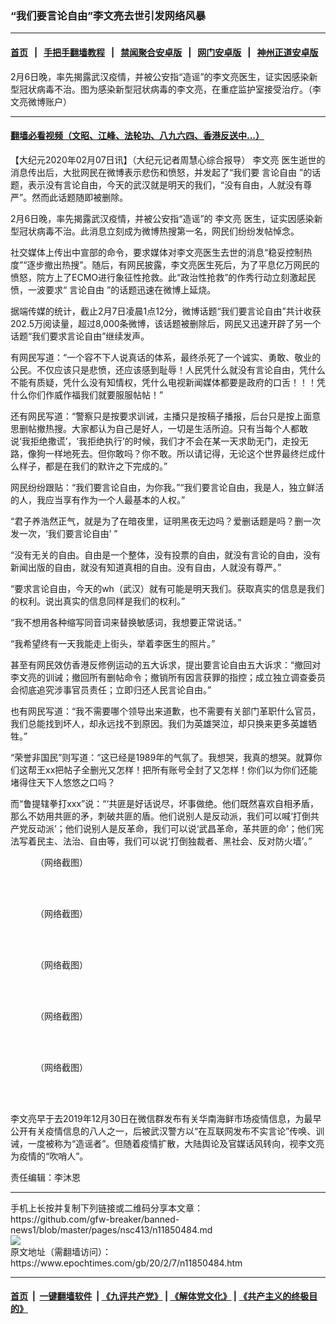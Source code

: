 ### “我们要言论自由”李文亮去世引发网络风暴
------------------------

#### [首页](https://github.com/gfw-breaker/banned-news1/blob/master/README.md) &nbsp;&nbsp;|&nbsp;&nbsp; [手把手翻墙教程](https://github.com/gfw-breaker/guides/wiki) &nbsp;&nbsp;|&nbsp;&nbsp; [禁闻聚合安卓版](https://github.com/gfw-breaker/bn-android) &nbsp;&nbsp;|&nbsp;&nbsp; [网门安卓版](https://github.com/oGate2/oGate) &nbsp;&nbsp;|&nbsp;&nbsp; [神州正道安卓版](https://github.com/SzzdOgate/update) 



<div><img alt="" class="aligncenter wp-post-image" src="https://i.epochtimes.com/assets/uploads/2020/02/d4677415-338x400.jpg"/>
<div class="red16 caption">
 2月6日晚，率先揭露武汉疫情，并被公安指“造谣”的李文亮医生，证实因感染新型冠状病毒不治。图为感染新型冠状病毒的李文亮，在重症监护室接受治疗。（李文亮微博账户）
</div>
</div><hr/>

#### [翻墙必看视频（文昭、江峰、法轮功、八九六四、香港反送中...）](http://167.172.214.107/home.html)

<div><p>
 【大纪元2020年02月07日讯】（大纪元记者周慧心综合报导）
 <ok href="https://www.epochtimes.com/gb/tag/%E6%9D%8E%E6%96%87%E4%BA%AE.html">
  李文亮
 </ok>
 医生逝世的消息传出后，大批网民在微博表示悲伤和愤怒，并发起了“我们要
 <ok href="https://www.epochtimes.com/gb/tag/%E8%A8%80%E8%AE%BA%E8%87%AA%E7%94%B1.html">
  言论自由
 </ok>
 ”的话题，表示没有言论自由，今天的武汉就是明天的我们，“没有自由，人就没有尊严”。然而此话题随即被删除。
</p>
<p>
 2月6日晚，率先揭露武汉疫情，并被公安指“造谣”的
 <ok href="https://www.epochtimes.com/gb/tag/%E6%9D%8E%E6%96%87%E4%BA%AE.html">
  李文亮
 </ok>
 医生，证实因感染新型冠状病毒不治。此消息立刻成为微博热搜第一名，网民们纷纷发帖悼念。
</p>
<p>
 社交媒体上传出中宣部的命令，要求媒体对李文亮医生去世的消息“稳妥控制热度”“逐步撤出热搜”。随后，有网民披露，李文亮医生死后，为了平息亿万网民的愤怒，院方上了ECMO进行象征性抢救。此“政治性抢救”的作秀行动立刻激起民愤，一波要求“
 <ok href="https://www.epochtimes.com/gb/tag/%E8%A8%80%E8%AE%BA%E8%87%AA%E7%94%B1.html">
  言论自由
 </ok>
 ”的话题迅速在微博上延烧。
</p>
<p>
 据端传媒的统计，截止2月7日凌晨1点12分，微博话题“我们要言论自由”共计收获202.5万阅读量，超过8,000条微博，该话题被删除后，网民又迅速开辟了另一个话题“我们要求言论自由”继续发声。
</p>
<p>
 有网民写道：“一个容不下人说真话的体系，最终杀死了一个诚实、勇敢、敬业的公民。不仅应该只是悲愤，还应该感到耻辱！人民凭什么就没有言论自由，凭什么不能有质疑，凭什么没有知情权，凭什么电视新闻媒体都要是政府的口舌！！！凭什么你们作威作福我们就要服服帖帖！”
 <span class="Apple-converted-space">
 </span>
</p>
<p>
 还有网民写道：“警察只是按要求训诫，主播只是按稿子播报，后台只是按上面意思删帖撤热搜。大家都认为自己是好人，一切是生活所迫。只有当每个人都敢说‘我拒绝撒谎’，‘我拒绝执行’的时候，我们才不会在某一天求助无门，走投无路，像狗一样地死去。但你敢吗？你不敢。所以请记得，无论这个世界最终烂成什么样子，都是在我们的默许之下完成的。”
</p>
<p>
 网民纷纷跟贴：“我们要言论自由，为你我。”“我们要言论自由，我是人，独立鲜活的人，我应当享有作为一个人最基本的人权。”
</p>
<p>
 “君子养浩然正气，就是为了在暗夜里，证明黑夜无边吗？爱删话题是吗？删一次发一次，‘我们要言论自由’ ”
</p>
<p>
 “没有无关的自由。自由是一个整体，没有投票的自由，就没有言论的自由，没有新闻出版的自由，就没有知道真相的自由。没有自由，人就没有尊严。”
</p>
<p>
 “要求言论自由，今天的wh（武汉）就有可能是明天我们。获取真实的信息是我们的权利。说出真实的信息同样是我们的权利。”
</p>
<p>
 “我不想用各种缩写同音词来替换敏感词，我想要正常说话。”
</p>
<p>
 “我希望终有一天我能走上街头，举着李医生的照片。”
</p>
<p>
 甚至有网民效仿香港反修例运动的五大诉求，提出要言论自由五大诉求：“撤回对李文亮的训诫；撤回所有删帖命令；撤销所有因言获罪的指控；成立独立调查委员会彻底追究涉事官员责任；立即归还人民言论自由。”
</p>
<p>
 也有网民写道：“我不需要哪个领导出来道歉，也不需要有关部门革职什么官员，我们总能找到坏人，却永远找不到原因。我们为英雄哭泣，却只换来更多英雄牺牲。”
</p>
<p>
 “荣誉非国民”则写道：“这已经是1989年的气氛了。我想哭，我真的想哭。就算你们这帮王xx把帖子全删光又怎样！把所有账号全封了又怎样！你们以为你们还能堵得住天下人悠悠之口吗？
</p>
<p>
 而“鲁提辖拳打xxx”说：“‘共匪是好话说尽，坏事做绝。他们既然喜欢自相矛盾，那么不妨用共匪的矛，刺破共匪的盾。他们说别人是反动派，我们可以喊‘打倒共产党反动派’；他们说别人是反革命，我们可以说‘武昌革命，革共匪的命’；他们宪法写着民主、法治、自由等，我们可以说‘打倒独裁者、黑社会、反对防火墙’。”
</p>
<figure class="wp-caption aligncenter" id="attachment_11850563" style="width: 600px">
 <ok href="http://i.epochtimes.com/assets/uploads/2020/02/OuKpsQx.jpg">
  <img alt="" class="size-large wp-image-11850563" src="http://i.epochtimes.com/assets/uploads/2020/02/OuKpsQx-600x1022.jpg"/>
 </ok>
 <br/><figcaption class="wp-caption-text">
  （网络截图）
 </figcaption><br/>
</figure><br/>
<p>
</p>
<figure class="wp-caption aligncenter" id="attachment_11850562" style="width: 569px">
 <ok href="http://i.epochtimes.com/assets/uploads/2020/02/20200207_20200207-044851.jpg">
  <img alt="" class="size-full wp-image-11850562" src="http://i.epochtimes.com/assets/uploads/2020/02/20200207_20200207-044851.jpg"/>
 </ok>
 <br/><figcaption class="wp-caption-text">
  （网络截图）
 </figcaption><br/>
</figure><br/>
<figure class="wp-caption aligncenter" id="attachment_11850561" style="width: 542px">
 <ok href="http://i.epochtimes.com/assets/uploads/2020/02/20200207_20200207-044320.jpg">
  <img alt="" class="size-full wp-image-11850561" src="http://i.epochtimes.com/assets/uploads/2020/02/20200207_20200207-044320.jpg"/>
 </ok>
 <br/><figcaption class="wp-caption-text">
  （网络截图）
 </figcaption><br/>
</figure><br/>
<figure class="wp-caption aligncenter" id="attachment_11850559" style="width: 600px">
 <ok href="http://i.epochtimes.com/assets/uploads/2020/02/weibo2.jpg">
  <img alt="" class="size-large wp-image-11850559" src="http://i.epochtimes.com/assets/uploads/2020/02/weibo2-600x347.jpg"/>
 </ok>
 <br/><figcaption class="wp-caption-text">
  （网络截图）
 </figcaption><br/>
</figure><br/>
<figure class="wp-caption aligncenter" id="attachment_11850560" style="width: 600px">
 <ok href="http://i.epochtimes.com/assets/uploads/2020/02/weibo1.jpg">
  <img alt="" class="size-large wp-image-11850560" src="http://i.epochtimes.com/assets/uploads/2020/02/weibo1-600x365.jpg"/>
 </ok>
 <br/><figcaption class="wp-caption-text">
  （网络截图）
 </figcaption><br/>
</figure><br/>
<p>
 李文亮早于去2019年12月30日在微信群发布有关华南海鲜市场疫情信息，为最早公开有关疫情信息的八人之一，后被武汉警方以“在互联网发布不实言论”传唤、训诫，一度被称为“造谣者”。但随着疫情扩散，大陆舆论及官媒话风转向，视李文亮为疫情的“吹哨人”。
</p>
<p>
 责任编辑：李沐恩
</p>
</div>
<hr/>
手机上长按并复制下列链接或二维码分享本文章：<br/>
https://github.com/gfw-breaker/banned-news1/blob/master/pages/nsc413/n11850484.md <br/>
<a href='https://github.com/gfw-breaker/banned-news1/blob/master/pages/nsc413/n11850484.md'><img src='https://github.com/gfw-breaker/banned-news1/blob/master/pages/nsc413/n11850484.md.png'/></a> <br/>
原文地址（需翻墙访问）：https://www.epochtimes.com/gb/20/2/7/n11850484.htm


------------------------
#### [首页](https://github.com/gfw-breaker/banned-news1/blob/master/README.md) &nbsp;|&nbsp; [一键翻墙软件](https://github.com/gfw-breaker/nogfw/blob/master/README.md) &nbsp;| [《九评共产党》](https://github.com/gfw-breaker/9ping.md/blob/master/README.md#九评之一评共产党是什么) | [《解体党文化》](https://github.com/gfw-breaker/jtdwh.md/blob/master/README.md) | [《共产主义的终极目的》](https://github.com/gfw-breaker/gczydzjmd.md/blob/master/README.md)


<img src='http://gfw-breaker.win/banned-news/pages/nsc413/n11850484.md' width='0px' height='0px'/>